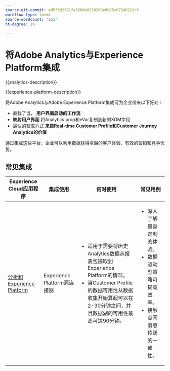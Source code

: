 ```yaml
---
source-git-commit: ed53392381fa568de8230288e6b85c87540222cf
workflow-type: tm+mt
source-wordcount: '151'
ht-degree: 1%

---
```



# 将Adobe Analytics与Experience Platform集成

{{analytics-description}}

{{experience-platform-description}}

将Adobe Analytics与Adobe Experience Platform集成可为企业带来以下好处：

+ 直截了当， **用户界面启动的工作流**
+ **映射用户界面** 将Analytics prop和eVar复制到新的XDM字段
+ 最快的获取方式 **来自Real-time Customer Profile和Customer Journey Analytics的价值**

通过集成这些平台，企业可以利用数据获得卓越的客户体验、有效的营销和竞争优势。

## 常见集成

<table>
    <thead>
        <tr>
            <th>Experience Cloud应用程序</th>
            <th>集成使用</th>
            <th>何时使用</th>
            <th>常见用例</th>
        </tr>
    </thead>
    <tbody>
        <tr>
            <td><a href="https://experienceleague.adobe.com/docs/experience-platform/sources/ui-tutorials/create/adobe-applications/analytics.html" target="_blank" rel="noreferrer">分析和Experience Platform</a></td>
            <td>Experience Platform源连接器</td>
            <td>
                <ul>
                    <li>适用于需要将历史Analytics数据从报表包摄取到Experience Platform的情况。</li>
                    <li>当Customer Profile的数据可用性从数据收集开始算起可以在2-30分钟之间，并且数据湖的可用性最高可达90分钟。</li>
                </ul>
            </td>
            <td>
                <ul>
                    <li>深入了解量身定制的体验。</li>
                    <li>数据驱动型策略可提高效率。</li>
                    <li>接触点间消息传送的一致性。</li>
                </ul>
            </td>
        </tr>
    </tbody>          
</table>
